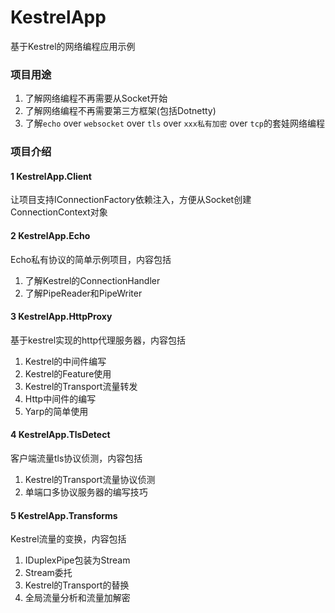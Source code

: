 # KestrelApp
基于Kestrel的网络编程应用示例

### 项目用途
1. 了解网络编程不再需要从Socket开始
2. 了解网络编程不再需要第三方框架(包括Dotnetty)
3. 了解`echo` over `websocket` over `tls` over `xxx私有加密` over `tcp`的套娃网络编程

### 项目介绍
#### 1 KestrelApp.Client
让项目支持IConnectionFactory依赖注入，方便从Socket创建ConnectionContext对象

#### 2 KestrelApp.Echo
Echo私有协议的简单示例项目，内容包括
1. 了解Kestrel的ConnectionHandler
2. 了解PipeReader和PipeWriter

#### 3 KestrelApp.HttpProxy
基于kestrel实现的http代理服务器，内容包括
1. Kestrel的中间件编写
2. Kestrel的Feature使用
3. Kestrel的Transport流量转发
4. Http中间件的编写
5. Yarp的简单使用

#### 4 KestrelApp.TlsDetect
客户端流量tls协议侦测，内容包括
1. Kestrel的Transport流量协议侦测
2. 单端口多协议服务器的编写技巧

#### 5 KestrelApp.Transforms
Kestrel流量的变换，内容包括
1. IDuplexPipe包装为Stream
2. Stream委托
3. Kestrel的Transport的替换
4. 全局流量分析和流量加解密

